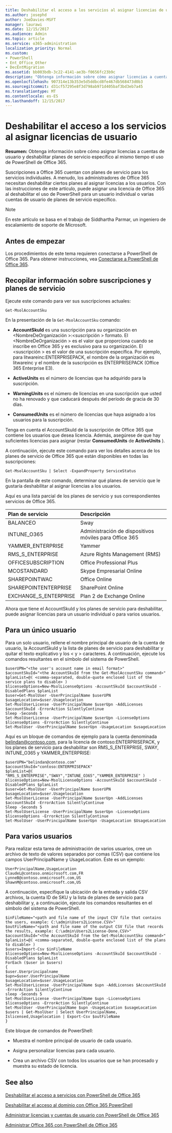 ```yaml
---
title: Deshabilitar el acceso a los servicios al asignar licencias de usuario
ms.author: josephd
author: JoeDavies-MSFT
manager: laurawi
ms.date: 12/15/2017
ms.audience: Admin
ms.topic: article
ms.service: o365-administration
localization_priority: Normal
ms.custom:
- PowerShell
- Ent_Office_Other
- DecEntMigration
ms.assetid: bb003bdb-3c22-4141-ae3b-f0656fc23b9c
description: "Obtenga información sobre cómo asignar licencias a cuentas de usuario y deshabilitar planes de servicio específico al mismo tiempo el uso de PowerShell de Office 365."
ms.openlocfilehash: 907314e13b353e5d5ddbcd8fe467db568473d0b3
ms.sourcegitcommit: d31cf57295e8f3d798ab971d405baf3bd3eb7a45
ms.translationtype: MT
ms.contentlocale: es-ES
ms.lasthandoff: 12/15/2017
---
```

# <a name="disable-access-to-services-while-assigning-user-licenses"></a>Deshabilitar el acceso a los servicios al asignar licencias de usuario

**Resumen:**  Obtenga información sobre cómo asignar licencias a cuentas de usuario y deshabilitar planes de servicio específico al mismo tiempo el uso de PowerShell de Office 365.
  
Suscripciones a Office 365 cuentan con planes de servicio para los servicios individuales. A menudo, los administradores de Office 365 necesitan deshabilitar ciertos planes al asignar licencias a los usuarios. Con las instrucciones de este artículo, puede asignar una licencia de Office 365 al deshabilitar el uso de PowerShell para un usuario individual o varias cuentas de usuario de planes de servicio específico.
  
> [!NOTE]
> En este artículo se basa en el trabajo de Siddhartha Parmar, un ingeniero de escalamiento de soporte de Microsoft. 
  
## <a name="before-you-begin"></a>Antes de empezar

Los procedimientos de este tema requieren conectarse a PowerShell de Office 365. Para obtener instrucciones, vea [Conectarse a PowerShell de Office 365](connect-to-office-365-powershell.md).
  
## <a name="collect-information-about-subscriptions-and-service-plans"></a>Recopilar información sobre suscripciones y planes de servicio

Ejecute este comando para ver sus suscripciones actuales:
  
```
Get-MsolAccountSku
```

En la presentación de la `Get-MsolAccountSku` comando:
  
- **AccountSkuId** es una suscripción para su organización en \<NombreDeOrganización >:\<suscripción > formato. El \<NombreDeOrganización > es el valor que proporciona cuando se inscribe en Office 365 y es exclusivo para su organización. El \<suscripción > es el valor de una suscripción específica. Por ejemplo, para litwareinc:ENTERPRISEPACK, el nombre de la organización es litwareinc y el nombre de la suscripción es ENTERPRISEPACK (Office 365 Enterprise E3).
    
- **ActiveUnits** es el número de licencias que ha adquirido para la suscripción.
    
- **WarningUnits** es el número de licencias en una suscripción que usted no ha renovado y que caducará después del período de gracia de 30 días.
    
- **ConsumedUnits** es el número de licencias que haya asignado a los usuarios para la suscripción.
    
Tenga en cuenta el AccountSkuId de la suscripción de Office 365 que contiene los usuarios que desea licencia. Además, asegúrese de que hay suficientes licencias para asignar (restar **ConsumedUnits** de **ActiveUnits** ).
  
A continuación, ejecute este comando para ver los detalles acerca de los planes de servicio de Office 365 que están disponibles en todas las suscripciones:
  
```
Get-MsolAccountSku | Select -ExpandProperty ServiceStatus
```

En la pantalla de este comando, determinar qué planes de servicio que le gustaría deshabilitar al asignar licencias a los usuarios.
  
Aquí es una lista parcial de los planes de servicio y sus correspondientes servicios de Office 365.
  
|**Plan de servicio**|**Descripción**|
|:-----|:-----|
|BALANCEO  <br/> |Sway  <br/> |
|INTUNE_O365  <br/> |Administración de dispositivos móviles para Office 365  <br/> |
|YAMMER_ENTERPRISE  <br/> |Yammer  <br/> |
|RMS_S_ENTERPRISE  <br/> |Azure Rights Management (RMS)  <br/> |
|OFFICESUBSCRIPTION  <br/> |Office Professional Plus  <br/> |
|MCOSTANDARD  <br/> |Skype Empresarial Online  <br/> |
|SHAREPOINTWAC  <br/> |Office Online  <br/> |
|SHAREPOINTENTERPRISE  <br/> |SharePoint Online  <br/> |
|EXCHANGE_S_ENTERPRISE  <br/> |Plan 2 de Exchange Online  <br/> |
   
Ahora que tiene el AccountSkuId y los planes de servicio para deshabilitar, puede asignar licencias para un usuario individual o para varios usuarios.
  
## <a name="for-a-single-user"></a>Para un único usuario

Para un solo usuario, rellene el nombre principal de usuario de la cuenta de usuario, la AccountSkuId y la lista de planes de servicio para deshabilitar y quitar el texto explicativo y los \< y > caracteres. A continuación, ejecute los comandos resultantes en el símbolo del sistema de PowerShell.
  
```
$userUPN="<the user's account name in email format>"
$accountSkuId="<the AccountSkuId from the Get-MsolAccountSku command>"
$planList=@( <comma-separated, double-quote enclosed list of the service plans to disable> )
$licenseOptions=New-MsolLicenseOptions -AccountSkuId $accountSkuId -DisabledPlans $planList
$user=Get-MsolUser -UserPrincipalName $userUPN
$usageLocation=$user.Usagelocation
Set-MsolUserLicense -UserPrincipalName $userUpn -AddLicenses $accountSkuId -ErrorAction SilentlyContinue
Sleep -Seconds 5
Set-MsolUserLicense -UserPrincipalName $userUpn -LicenseOptions $licenseOptions -ErrorAction SilentlyContinue
Set-MsolUser -UserPrincipalName $userUpn -UsageLocation $usageLocation
```

Aquí es un bloque de comandos de ejemplo para la cuenta denominada belindan@contoso.com, para la licencia de contoso:ENTERPRISEPACK, y los planes de servicio para deshabilitar son RMS_S_ENTERPRISE, SWAY, INTUNE_O365 y YAMMER_ENTERPRISE:
  
```
$userUPN="belindan@contoso.com"
$accountSkuId="contoso:ENTERPRISEPACK"
$planList=@( "RMS_S_ENTERPRISE","SWAY","INTUNE_O365","YAMMER_ENTERPRISE" )
$licenseOptions=New-MsolLicenseOptions -AccountSkuId $accountSkuId -DisabledPlans $planList
$user=Get-MsolUser -UserPrincipalName $userUPN
$usageLocation=$user.Usagelocation
Set-MsolUserLicense -UserPrincipalName $userUpn -AddLicenses $accountSkuId -ErrorAction SilentlyContinue
Sleep -Seconds 5
Set-MsolUserLicense -UserPrincipalName $userUpn -LicenseOptions $licenseOptions -ErrorAction SilentlyContinue
Set-MsolUser -UserPrincipalName $userUpn -UsageLocation $UsageLocation
```

## <a name="for-multiple-users"></a>Para varios usuarios

Para realizar esta tarea de administración de varios usuarios, cree un archivo de texto de valores separados por comas (CSV) que contiene los campos UserPrincipalName y UsageLocation. Éste es un ejemplo:
  
```
UserPrincipalName,UsageLocation
ClaudeL@contoso.onmicrosoft.com,FR
LynneB@contoso.onmicrosoft.com,US
ShawnM@contoso.onmicrosoft.com,US
```

A continuación, especifique la ubicación de la entrada y salida CSV archivos, la cuenta ID de SKU y la lista de planes de servicio para deshabilitar y, a continuación, ejecute los comandos resultantes en el símbolo del sistema de PowerShell.
  
```
$inFileName="<path and file name of the input CSV file that contains the users, example: C:\admin\Users2License.CSV>"
$outFileName="<path and file name of the output CSV file that records the results, example: C:\admin\Users2License-Done.CSV>"
$accountSkuId="<the AccountSkuId from the Get-MsolAccountSku command>"
$planList=@( <comma-separated, double-quote enclosed list of the plans to disable> )
$users=Import-Csv $inFileName
$licenseOptions=New-MsolLicenseOptions -AccountSkuId $accountSkuId -DisabledPlans $planList
ForEach ($user in $users)
{
$user.Userprincipalname
$upn=$user.UserPrincipalName
$usageLocation=$user.UsageLocation
Set-MsolUserLicense -UserPrincipalName $upn -AddLicenses $AccountSkuId -ErrorAction SilentlyContinue
sleep -Seconds 5
Set-MsolUserLicense -UserPrincipalName $upn -LicenseOptions $licenseOptions -ErrorAction SilentlyContinue
Set-MsolUser -UserPrincipalName $upn -UsageLocation $usageLocation
$users | Get-MsolUser | Select UserPrincipalName, Islicensed,Usagelocation | Export-Csv $outFileName
}
```

Este bloque de comandos de PowerShell:
  
- Muestra el nombre principal de usuario de cada usuario.
    
- Asigna personalizar licencias para cada usuario.
    
- Crea un archivo CSV con todos los usuarios que se han procesado y muestra su estado de licencia.
    
## <a name="see-also"></a>See also

#### 

[Deshabilitar el acceso a servicios con PowerShell de Office 365](disable-access-to-services-with-office-365-powershell.md)
  
[Deshabilitar el acceso al dominio con Office 365 PowerShell](disable-access-to-sway-with-office-365-powershell.md)
  
[Administrar licencias y cuentas de usuario con PowerShell de Office 365](manage-user-accounts-and-licenses-with-office-365-powershell.md)
  
[Administrar Office 365 con PowerShell de Office 365](manage-office-365-with-office-365-powershell.md)

